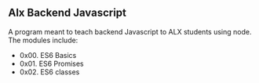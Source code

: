 ## Alx Backend Javascript
A program meant to teach backend Javascript to ALX students using node. The modules include:
- 0x00. ES6 Basics
- 0x01. ES6 Promises
- 0x02. ES6 classes
